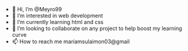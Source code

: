 - 👋 Hi, I’m @Meyro99
- 👀 I’m interested in web development 
- 🌱 I’m currently learning html and css
- 💞️ I’m looking to collaborate on any project to help boost my learning curve 
- 📫 How to reach me mariamsulaimon03@gmail

<!---
Meyro99/Meyro99 is a ✨ special ✨ repository because its `README.md` (this file) appears on your GitHub profile.
You can click the Preview link to take a look at your changes.
--->
